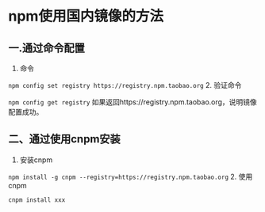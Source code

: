 # npm使用国内镜像的方法
## 一.通过命令配置

1. 命令

`npm config set registry https://registry.npm.taobao.org`
2. 验证命令

`npm config get registry`
如果返回https://registry.npm.taobao.org，说明镜像配置成功。

 

## 二、通过使用cnpm安装
1. 安装cnpm

`npm install -g cnpm --registry=https://registry.npm.taobao.org`
2. 使用cnpm

`cnpm install xxx`